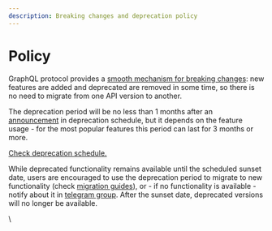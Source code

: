 ```yaml
---
description: Breaking changes and deprecation policy
---
```


# Policy

GraphQL protocol provides a [smooth mechanism for breaking changes](https://graphql.org/learn/best-practices/#versioning): new features are added and deprecated are removed in some time, so there is no need to migrate from one API version to another.

The deprecation period will be no less than 1 months after an [announcement](deprecation-schedule.md) in deprecation schedule, but it depends on the feature usage - for the most popular features this period can last for 3 months or more.

[Check deprecation schedule.](deprecation-schedule.md)

While deprecated functionality remains available until the scheduled sunset date, users are encouraged to use the deprecation period to migrate to new functionality (check [migration guides](migration-guides.md)), or - if no functionality is available - notify about it in [telegram group](https://t.me/ever\_sdk). After the sunset date, deprecated versions will no longer be available.



\

